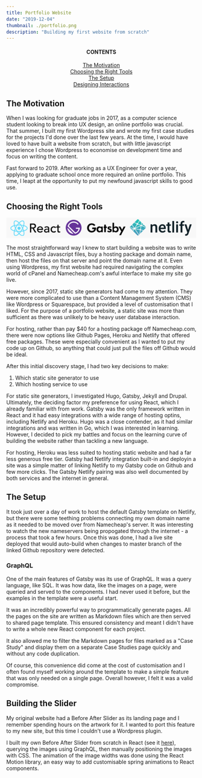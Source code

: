 ```yaml
---
title: Portfolio Website
date: "2019-12-04"
thumbnail: ./portfolio.png
description: "Building my first website from scratch"
---
```


<h4 align="center">CONTENTS</h4>
<p align="center">
    <a href="#motivation" style="white-space: nowrap">The Motivation</a><br>
    <a href="#tools" style="white-space: nowrap">Choosing the Right Tools</a><br>
    <a href="#setup" style="white-space: nowrap">The Setup</a><br>
    <a href="#slider" style="white-space: nowrap">Designing Interactions</a><br>
</p>

<a name="motivation" style="display: block; position: relative; top: -6vw"></a>

## The Motivation

When I was looking for graduate jobs in 2017, as a computer science student looking to break into UX design, an online portfolio was crucial. That summer, I built my first Wordpress site and wrote my first case studies for the projects I'd done over the last few years. At the time, I would have loved to have built a website from scratch, but with little javascript experience I chose Wordpress to economise on development time and focus on writing the content.

Fast forward to 2019. After working as a UX Engineer for over a year, applying to graduate school once more required an online portfolio. This time, I leapt at the opportunity to put my newfound javascript skills to good use.

<a name="tools" style="display: block; position: relative; top: -6vw"></a>

## Choosing the Right Tools

![./logos.png](./logos.png)

The most straightforward way I knew to start building a website was to write HTML, CSS and Javascript files, buy a hosting package and domain name, then host the files on that server and point the domain name at it. Even using Wordpress, my first website had required navigating the complex world of cPanel and Namecheap.com's awful interface to make my site go live.

However, since 2017, static site generators had come to my attention. They were more complicated to use than a Content Management System (CMS) like Wordpress or Squarespace, but provided a level of customisation that I liked. For the purpose of a portfolio website, a static site was more than sufficient as there was unlikely to be heavy user database interaction.

For hosting, rather than pay \$40 for a hosting package off Namecheap.com, there were now options like Github Pages, Heroku and Netlify that offered free packages. These were especially convenient as I wanted to put my code up on Github, so anything that could just pull the files off Github would be ideal.

After this initial discovery stage, I had two key decisions to make:

<ol>
    <li>
        Which static site generator to use
    </li>
    <li>
        Which hosting service to use
    </li>
</ol>

For static site generators, I investigated Hugo, Gatsby, Jekyll and Drupal. Ultimately, the deciding factor my preference for using React, which I already familiar with from work. Gatsby was the only framework written in React and it had easy integrations with a wide range of hosting optins, including Netlify and Heroku. Hugo was a close contender, as it had similar integrations and was written in Go, which I was interested in learning. However, I decided to pick my battles and focus on the learning curve of building the website rather than tackling a new language.

For hosting, Heroku was less suited to hosting static website and had a far less generous free tier. Gatsby had Netlify integration built-in and deployin a site was a simple matter of linking Netlify to my Gatsby code on Github and few more clicks. The Gatsby Netlify pairing was also well documented by both services and the internet in general.

<a name="setup" style="display: block; position: relative; top: -6vw"></a>

## The Setup

It took just over a day of work to host the default Gatsby template on Netlify, but there were some teething problems connecting my own domain name as it needed to be moved over from Namecheap's server. It was interesting to watch the new nameservers being propogated through the internet - a process that took a few hours. Once this was done, I had a live site deployed that would auto-build when changes to master branch of the linked Github repository were detected.

### GraphQL

One of the main features of Gatsby was its use of GraphQL. It was a query language, like SQL. It was how data, like the images on a page, were queried and served to the components. I had never used it before, but the examples in the template were a useful start.

It was an incredibly powerful way to programmatically generate pages. All the pages on the site are written as Markdown files which are then served to shared page template. This ensured consistency and meant I didn't have to write a whole new React component for each project.

It also allowed me to filter the Markdown pages for files marked as a "Case Study" and display them on a separate Case Studies page quickly and without any code duplication.

Of course, this convenience did come at the cost of customisation and I often found myself working around the template to make a simple feature that was only needed on a single page. Overall however, I felt it was a valid compromise.

<a name="slider" style="display: block; position: relative; top: -6vw"></a>

## Building the Slider

My original website had a Before After Slider as its landing page and I remember spending hours on the artwork for it. I wanted to port this feature to my new site, but this time I couldn't use a Wordpress plugin.

I built my own Before After Slider from scratch in React (see it <a href="/about">here</a>), querying the images using GraphQL, then manually positioning the images with CSS. The animation of the image widths was done using the React Motion library, an easy way to add customisable spring animations to React components.

